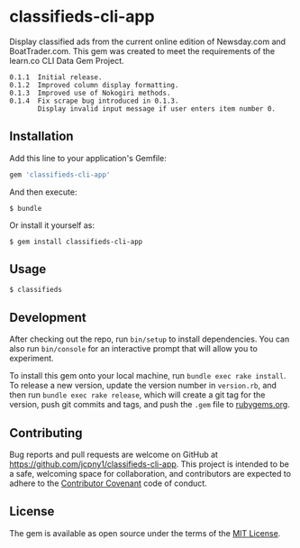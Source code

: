 # classifieds-cli-app

Display classified ads from the current online edition of Newsday.com and BoatTrader.com.
This gem was created to meet the requirements of the learn.co CLI Data Gem Project.

```
0.1.1  Initial release.  
0.1.2  Improved column display formatting.  
0.1.3  Improved use of Nokogiri methods.  
0.1.4  Fix scrape bug introduced in 0.1.3.  
       Display invalid input message if user enters item number 0.  
```

## Installation

Add this line to your application's Gemfile:

```ruby
gem 'classifieds-cli-app'
```

And then execute:

  `$ bundle`

Or install it yourself as:

  `$ gem install classifieds-cli-app`

## Usage

  `$ classifieds`

## Development

After checking out the repo, run `bin/setup` to install dependencies. You can also run `bin/console` for an interactive prompt that will allow you to experiment.

To install this gem onto your local machine, run `bundle exec rake install`. To release a new version, update the version number in `version.rb`, and then run `bundle exec rake release`, which will create a git tag for the version, push git commits and tags, and push the `.gem` file to [rubygems.org](https://rubygems.org).

## Contributing

Bug reports and pull requests are welcome on GitHub at https://github.com/jcpny1/classifieds-cli-app. This project is intended to be a safe, welcoming space for collaboration, and contributors are expected to adhere to the [Contributor Covenant](http://contributor-covenant.org) code of conduct.

## License

The gem is available as open source under the terms of the [MIT License](http://opensource.org/licenses/MIT).
